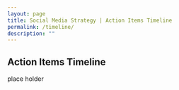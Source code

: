 ```yaml
---
layout: page
title: Social Media Strategy | Action Items Timeline
permalink: /timeline/
description: ""
---
```


## Action Items Timeline

place holder

